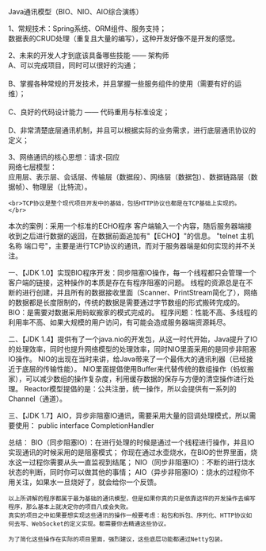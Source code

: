 Java通讯模型（BIO、NIO、AIO综合演练）

1、常规技术：Spring系统、ORM组件、服务支持；
    <br>数据表的CRUD处理（重复且大量的编写），这种开发好像不是开发的感觉。</br>
    
2、未来的开发人才到底该具备哪些技能 —— 架构师
    <br>A、可以完成项目，同时可以很好的沟通；</br>
    <br>B、掌握各种常规的开发技术，并且掌握一些服务组件的使用（需要有好的运维）；</br>
    <br>C、良好的代码设计能力 —— 代码重用与标准设定；</br>
    <br>D、非常清楚底层通讯机制，并且可以根据实际的业务需求，进行底层通讯协议的定义；</br>

3、网络通讯的核心思想：请求-回应
    <br>网络七层模型：</br>
        应用层、表示层、会话层、传输层（数据段）、网络层（数据包）、数据链路层（数据帧）、物理层（比特流）。
   
    <br>TCP协议是整个现代项目开发中的基础，包括HTTP协议也都是在TCP基础上实现的。</br>
    
    
本次的案例：采用一个标准的ECHO程序
    客户端输入一个内容，随后服务器端接收到之后进行数据的返回，在数据前面追加有"【ECHO】"的信息。
    "telnet 主机名称 端口号"，主要是进行TCP协议的通讯，而对于服务器端是如何实现的并不关注。
    


<p> 
一、【JDK 1.0】实现BIO程序开发：同步阻塞IO操作，每一个线程都只会管理一个客户端的链接，这种操作的本质是存在有程序阻塞的问题。
    线程的资源总是在不断的进行创建，并且所有的数据接收里面（Scanner、PrintStream简化了），网络的数据都是长度限制的，传统的数据是需要通过字节数组的形式搬砖完成的。
    BIO：是需要对数据采用蚂蚁搬家的模式完成的。
    程序问题：性能不高、多线程的利用率不高、如果大规模的用户访问，有可能会造成服务器端资源耗尽。
</p>
<p> 
二、【JDK 1.4】提供有了一个java.nio的开发包，从这一时代开始，Java提升了IO的处理效率，同时也提升网络模型的处理效率，同时NIO里面采用的是同步非阻塞IO操作。
NIO的出现在当时来讲，给Java带来了一个最伟大的通讯利器（已经接近于底层的传输性能）。
    NIO里面提倡使用Buffer来代替传统的数组操作（蚂蚁搬家），可以减少数组的操作复杂度，利用缓存数据的保存与方便的清空操作进行处理。
    Reactor模型提倡的是：公共注册，统一操作，所以会提供有一系列的Channel（通道）。
</p>

<p>
三、【JDK 1.7】AIO，异步非阻塞IO通讯，需要采用大量的回调处理模式，所以需要使用：
            public interface CompletionHandler<V,A>
</p>

总结：
    BIO（同步阻塞IO）：在进行处理的时候是通过一个线程进行操作，并且IO实现通讯的时候采用的是阻塞模式；
           你现在通过水壶烧水，在BIO的世界里面，烧水这一过程你需要从头一直监视到结尾；
    NIO（同步非阻塞IO）：不断的进行烧水状态的判断，同时你可以做其他的事情；
    AIO（异步非阻塞IO）：烧水的过程你不用关注，如果水一旦烧好了，就会给你一个反馈。
   
    以上所讲解的程序都属于最为基础的通讯模型，但是如果你真的只是依靠这样的开发操作去编写程序，那么基本上就决定你的项目八成会失败。
    真实的项目之中如果要想实现这些通讯的操作一般要考虑：粘包和拆包、序列化、HTTP协议如何去写、WebSocket的定义实现。都需要你去精通这些协议。
    
    为了简化这些操作在实际的项目里面，强烈建议，这些底层功能都通过Netty包装。